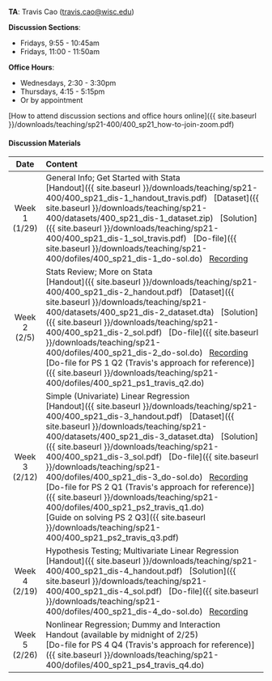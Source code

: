 **TA**: Travis Cao (travis.cao@wisc.edu)

**Discussion Sections**:

* Fridays, 9:55 - 10:45am
* Fridays, 11:00 - 11:50am

**Office Hours**:

* Wednesdays, 2:30 - 3:30pm
* Thursdays, 4:15 - 5:15pm
* Or by appointment

[How to attend discussion sections and office hours online]({{ site.baseurl }}/downloads/teaching/sp21-400/400_sp21_how-to-join-zoom.pdf)

#### Discussion Materials

|     Date    |                     Content                     |
|:-----------:|	:---------------------------------------------- |
| Week 1 <br> (1/29) | General Info; Get Started with Stata <br> [Handout]({{ site.baseurl }}/downloads/teaching/sp21-400/400_sp21_dis-1_handout_travis.pdf) &nbsp; [Dataset]({{ site.baseurl }}/downloads/teaching/sp21-400/datasets/400_sp21_dis-1_dataset.zip) &nbsp; [Solution]({{ site.baseurl }}/downloads/teaching/sp21-400/400_sp21_dis-1_sol_travis.pdf) &nbsp; [Do-file]({{ site.baseurl }}/downloads/teaching/sp21-400/dofiles/400_sp21_dis-1_do-sol.do) &nbsp; [Recording](https://uwmadison.zoom.us/rec/share/PfjxhXCbfhOa1mHNvzTnQ1b269R1v33wzwfV-Wze6GIW3IEJjM1XG4L20sE7z_9P.ZOaVB4Qve5DOZUDf?startTime=1611939662000)  |
| Week 2 <br> (2/5) | Stats Review; More on Stata <br> [Handout]({{ site.baseurl }}/downloads/teaching/sp21-400/400_sp21_dis-2_handout.pdf) &nbsp; [Dataset]({{ site.baseurl }}/downloads/teaching/sp21-400/datasets/400_sp21_dis-2_dataset.dta) &nbsp; [Solution]({{ site.baseurl }}/downloads/teaching/sp21-400/400_sp21_dis-2_sol.pdf) &nbsp; [Do-file]({{ site.baseurl }}/downloads/teaching/sp21-400/dofiles/400_sp21_dis-2_do-sol.do) &nbsp; [Recording](https://uwmadison.zoom.us/rec/share/u4Do6IJOu8b5uhT0GjnaCPTpIC4UfSC0u7m2Iw49VjZ9A5xyn7U0SfKUGywhoGgQ.a7tjt5kdBG6gB8ke?startTime=1612544423000) <br> [Do-file for PS 1 Q2 (Travis's approach for reference)]({{ site.baseurl }}/downloads/teaching/sp21-400/dofiles/400_sp21_ps1_travis_q2.do) |
| Week 3 <br> (2/12) | Simple (Univariate) Linear Regression <br> [Handout]({{ site.baseurl }}/downloads/teaching/sp21-400/400_sp21_dis-3_handout.pdf) &nbsp; [Dataset]({{ site.baseurl }}/downloads/teaching/sp21-400/datasets/400_sp21_dis-3_dataset.dta) &nbsp; [Solution]({{ site.baseurl }}/downloads/teaching/sp21-400/400_sp21_dis-3_sol.pdf) &nbsp; [Do-file]({{ site.baseurl }}/downloads/teaching/sp21-400/dofiles/400_sp21_dis-3_do-sol.do) &nbsp; [Recording](https://uwmadison.zoom.us/rec/share/SDjYmU7HtRhB8WS-9awNaQeWgc-4xaHav4KJ9ttuuAzDMMuAQensBkzs939d7S3p.iWV-PVIDwXHoY7gn) <br> [Do-file for PS 2 Q1 (Travis's approach for reference)]({{ site.baseurl }}/downloads/teaching/sp21-400/dofiles/400_sp21_ps2_travis_q1.do) <br> [Guide on solving PS 2 Q3]({{ site.baseurl }}/downloads/teaching/sp21-400/400_sp21_ps2_travis_q3.pdf)|
| Week 4 <br> (2/19) | Hypothesis Testing; Multivariate Linear Regression <br> [Handout]({{ site.baseurl }}/downloads/teaching/sp21-400/400_sp21_dis-4_handout.pdf) &nbsp; [Solution]({{ site.baseurl }}/downloads/teaching/sp21-400/400_sp21_dis-4_sol.pdf) &nbsp; [Do-file]({{ site.baseurl }}/downloads/teaching/sp21-400/dofiles/400_sp21_dis-4_do-sol.do) &nbsp; [Recording](https://uwmadison.zoom.us/rec/share/EPjzhtvf3MWu9-I83iHwNOLq03p_UEWohI9rdRiLr5fwD--QJrYjcVLI1deKUmmG.yY_kKTfj-tAaDm_G)|
| Week 5 <br> (2/26) | Nonlinear Regression; Dummy and Interaction <br> Handout (available by midnight of 2/25) <br> [Do-file for PS 4 Q4 (Travis's approach for reference)]({{ site.baseurl }}/downloads/teaching/sp21-400/dofiles/400_sp21_ps4_travis_q4.do) |